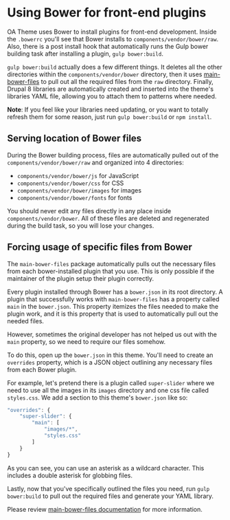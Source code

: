 # Using Bower for front-end plugins

OA Theme uses Bower to install plugins for front-end development. Inside the `.bowerrc` you'll see that Bower installs 
to `components/vendor/bower/raw`. Also, there is a post install hook that automatically runs the Gulp bower building 
task after installing a plugin, `gulp bower:build`.

`gulp bower:build` actually does a few different things. It deletes all the other directories within the 
`components/vendor/bower` directory, then it uses [main-bower-files](https://www.npmjs.com/package/main-bower-files) to 
pull out all the required files from the `raw` directory. Finally, Drupal 8 libraries are automatically created and 
inserted into the theme's libraries YAML file, allowing you to attach them to patterns where needed.

**Note**: If you feel like your libraries need updating, or you want to totally refresh them for some reason, just 
run `gulp bower:build` or `npm install`.

## Serving location of Bower files

During the Bower building process, files are automatically pulled out of the `components/vendor/bower/raw` and 
organized into 4 directories:

- `components/vendor/bower/js` for JavaScript
- `components/vendor/bower/css` for CSS
- `components/vendor/bower/images` for images
- `components/vendor/bower/fonts` for fonts

You should never edit any files directly in any place inside `components/vendor/bower`. All of these files are deleted 
and regenerated during the build task, so you will lose your changes.

## Forcing usage of specific files from Bower

The `main-bower-files` package automatically pulls out the necessary files from each bower-installed plugin that you 
use. This is only possible if the maintainer of the plugin setup their plugin correctly.

Every plugin installed through Bower has a `bower.json` in its root directory. A plugin that successfully works with 
`main-bower-files` has a property called `main` in the `bower.json`. This property itemizes the files needed to make 
the plugin work, and it is this property that is used to automatically pull out the needed files.

However, sometimes the original developer has not helped us out with the `main` property, so we need to require our 
files somehow.

To do this, open up the `bower.json` in this theme. You'll need to create an `overrides` property, which is a JSON 
object outlining any necessary files from each Bower plugin.

For example, let's pretend there is a plugin called `super-slider` where we need to use all the images in its `images` 
directory and one css file called `styles.css`. We add a section to this theme's `bower.json` like so:

```js
"overrides": {
    "super-slider": {
        "main": [
            "images/*",
            "styles.css"
        ]
    }
}
```

As you can see, you can use an asterisk as a wildcard character. This includes a double asterisk for globbing files.

Lastly, now that you've specifically outlined the files you need, run `gulp bower:build` to pull out the required files 
and generate your YAML library.

Please review [main-bower-files documentation](https://github.com/ck86/main-bower-files#main) for more information.